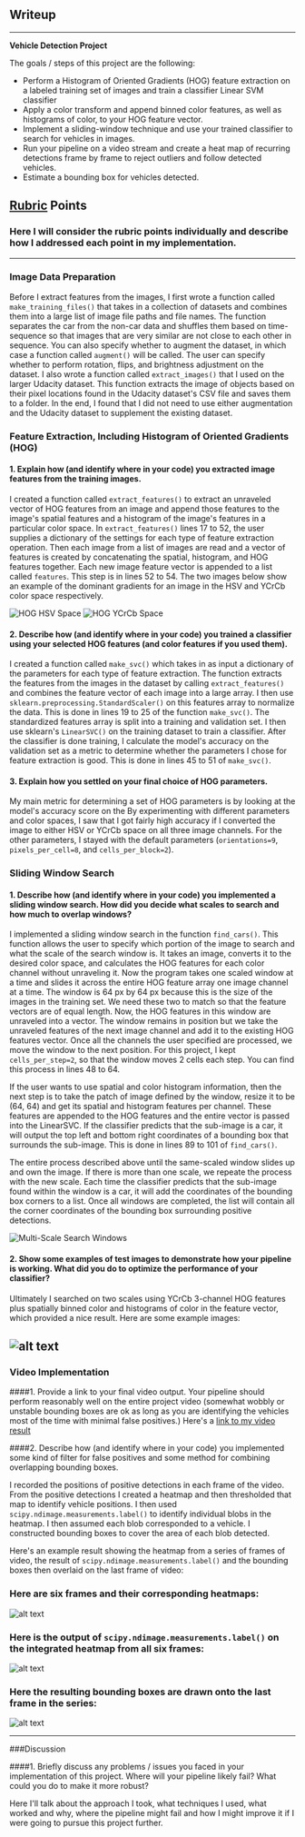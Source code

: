 ## Writeup 
---

**Vehicle Detection Project**

The goals / steps of this project are the following:

* Perform a Histogram of Oriented Gradients (HOG) feature extraction on a labeled training set of images and train a classifier Linear SVM classifier
* Apply a color transform and append binned color features, as well as histograms of color, to your HOG feature vector. 
* Implement a sliding-window technique and use your trained classifier to search for vehicles in images.
* Run your pipeline on a video stream and create a heat map of recurring detections frame by frame to reject outliers and follow detected vehicles.
* Estimate a bounding box for vehicles detected.

[//]: # (Image References)
[image1]: ./examples/car_not_car.png
[image2]: ./examples/HOG_example.jpg
[image3]: ./examples/sliding_windows.jpg
[image4]: ./examples/sliding_window.jpg
[image5]: ./examples/bboxes_and_heat.png
[image6]: ./examples/labels_map.png
[image7]: ./examples/output_bboxes.png
[video1]: ./project_video.mp4

## [Rubric](https://review.udacity.com/#!/rubrics/513/view) Points
### Here I will consider the rubric points individually and describe how I addressed each point in my implementation.  

---
### Image Data Preparation
Before I extract features from the images, I first wrote a function called `make_training_files()` that takes in a collection of datasets and combines them into a large list of image file paths and file names. The function separates the car from the non-car data and shuffles them based on time-sequence so that images that are very similar are not close to each other in sequence. You can also specify whether to augment the dataset, in which case a function called `augment()` will be called. The user can specify whether to perform rotation, flips, and brightness adjustment on the dataset. I also wrote a function called `extract_images()` that I used on the larger Udacity dataset. This function extracts the image of objects based on their pixel locations found in the Udacity dataset's CSV file and saves them to a folder. In the end, I found that I did not need to use either augmentation and the Udacity dataset to supplement the existing dataset.


### Feature Extraction, Including Histogram of Oriented Gradients (HOG)
#### 1. Explain how (and identify where in your code) you extracted image features from the training images.
I created a function called `extract_features()` to extract an unraveled vector of HOG features from an image and append those features to the image's spatial features and a histogram of the image's features in a particular color space. In `extract_features()` lines 17 to 52, the user supplies a dictionary of the settings for each type of feature extraction operation. Then each image from a list of images are read and a vector of features is created by concatenating the spatial, histogram, and HOG features together. Each new image feature vector is appended to a list called `features`. This step is in lines 52 to 54. The two images below show an example of the dominant gradients for an image in the HSV and YCrCb color space respectively.

![HOG HSV Space][image1]
![HOG YCrCb Space][image2]

#### 2. Describe how (and identify where in your code) you trained a classifier using your selected HOG features (and color features if you used them). 
I created a function called `make_svc()` which takes in as input a dictionary of the parameters for each type of feature extraction. The function extracts the features from the images in the dataset by calling `extract_features()` and combines the feature vector of each image into a large array. I then use `sklearn.preprocessing.StandardScaler()` on this features array to normalize the data. This is done in lines 19 to 25 of the function `make_svc()`. The standardized features array is split into a training and validation set. I then use sklearn's `LinearSVC()` on the training dataset to train a classifier. After the classifier is done training, I calculate the model's accuracy on the validation set as a metric to determine whether the parameters I chose for feature extraction is good. This is done in lines 45 to 51 of `make_svc()`. 

#### 3. Explain how you settled on your final choice of HOG parameters.
My main metric for determining a set of HOG parameters is by looking at the model's accuracy score on the By experimenting with different parameters and color spaces, I saw that I got fairly high accuracy if I converted the image to either HSV or YCrCb space on all three image channels. For the other parameters, I stayed with the default parameters (`orientations=9`, `pixels_per_cell=8`, and `cells_per_block=2`).

### Sliding Window Search
#### 1. Describe how (and identify where in your code) you implemented a sliding window search. How did you decide what scales to search and how much to overlap windows?
I implemented a sliding window search in the function `find_cars()`. This function allows the user to specify which portion of the image to search and what the scale of the search window is. It takes an image, converts it to the desired color space, and calculates the HOG features for each color channel without unraveling it. Now the program takes one scaled window at a time and slides it across the entire HOG feature array one image channel at a time. The window is 64 px by 64 px because this is the size of the images in the training set. We need these two to match so that the feature vectors are of equal length. Now, the HOG features in this window are unraveled into a vector. The window remains in position but we take the unraveled features of the next image channel and add it to the existing HOG features vector. Once all the channels the user specified are processed, we move the window to the next position. For this project, I kept `cells_per_step=2`, so that the window moves 2 cells each step. You can find this process in lines 48 to 64. 

If the user wants to use spatial and color histogram information, then the next step is to take the patch of image defined by the window, resize it to be (64, 64) and get its spatial and histogram features per channel. These features are appended to the HOG features and the entire vector is passed into the LinearSVC. If the classifier predicts that the sub-image is a car, it will output the top left and bottom right coordinates of a bounding box that surrounds the sub-image. This is done in lines 89 to 101 of `find_cars()`.

The entire process described above until the same-scaled window slides up and own the image. If there is more than one scale, we repeate the process with the new scale. Each time the classifier predicts that the sub-image found within the window is a car, it will add the coordinates of the bounding box corners to a list. Once all windows are completed, the list will contain all the corner coordinates of the bounding box surrounding positive detections.

![Multi-Scale Search Windows][image3]

#### 2. Show some examples of test images to demonstrate how your pipeline is working.  What did you do to optimize the performance of your classifier?

Ultimately I searched on two scales using YCrCb 3-channel HOG features plus spatially binned color and histograms of color in the feature vector, which provided a nice result.  Here are some example images:

![alt text][image4]
---

### Video Implementation

####1. Provide a link to your final video output.  Your pipeline should perform reasonably well on the entire project video (somewhat wobbly or unstable bounding boxes are ok as long as you are identifying the vehicles most of the time with minimal false positives.)
Here's a [link to my video result](./project_video.mp4)


####2. Describe how (and identify where in your code) you implemented some kind of filter for false positives and some method for combining overlapping bounding boxes.

I recorded the positions of positive detections in each frame of the video.  From the positive detections I created a heatmap and then thresholded that map to identify vehicle positions.  I then used `scipy.ndimage.measurements.label()` to identify individual blobs in the heatmap.  I then assumed each blob corresponded to a vehicle.  I constructed bounding boxes to cover the area of each blob detected.  

Here's an example result showing the heatmap from a series of frames of video, the result of `scipy.ndimage.measurements.label()` and the bounding boxes then overlaid on the last frame of video:

### Here are six frames and their corresponding heatmaps:

![alt text][image5]

### Here is the output of `scipy.ndimage.measurements.label()` on the integrated heatmap from all six frames:
![alt text][image6]

### Here the resulting bounding boxes are drawn onto the last frame in the series:
![alt text][image7]



---

###Discussion

####1. Briefly discuss any problems / issues you faced in your implementation of this project.  Where will your pipeline likely fail?  What could you do to make it more robust?

Here I'll talk about the approach I took, what techniques I used, what worked and why, where the pipeline might fail and how I might improve it if I were going to pursue this project further.  

